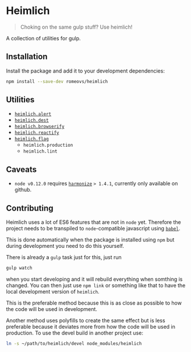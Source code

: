 # Heimlich
> Choking on the same gulp stuff? Use heimlich!

A collection of utilities for gulp.

## Installation
Install the package and add it to your development dependencies:
```sh
npm install --save-dev romeovs/heimlich
```


## Utilities
- [`heimlich.alert`](https://github.com/romeovs/heimlich/wiki/heimlich.alert)
- [`heimlich.dest`](https://github.com/romeovs/heimlich/wiki/heimlich.alert)
- [`heimlich.browserify`](https://github.com/romeovs/heimlich/wiki/heimlich.browserify)
- [`heimlich.reactify`](https://github.com/romeovs/heimlich/wiki/heimlich.reactify)
- [`heimlich.flag`](https://github.com/romeovs/heimlich/wiki/heimlich.flag)
    - `heimlich.production`
    - `heimlich.lint`


## Caveats

- `node v0.12.0` requires [`harmonize`](https://github.com/dcodeIO/node-harmonize) `> 1.4.1`, currently only available on github.

## Contributing
Heimlich uses a lot of ES6 features that are not in `node` yet.  Therefore the project
needs to be transpiled to `node`-compatible javascript using [`babel`](https://babeljs.io).

This is done automatically when the package is installed using `npm` but during development
you need to do this yourself.

There is already a `gulp` task just for this, just run 
```sh
gulp watch
```
when you start developing and it will rebuild everything when somthing
is changed.  You can then just use `npm link` or something like that
to have the local development version of `heimlich`.

This is the preferable method because this is as close as possible
to how the code will be used in development.

Another method uses polyfills to create the same effect but is less preferable
because it deviates more from how the code will be used in production.  To use
the devel build in another project use:
```sh
ln -s ~/path/to/heimlich/devel node_modules/heimlich
```



